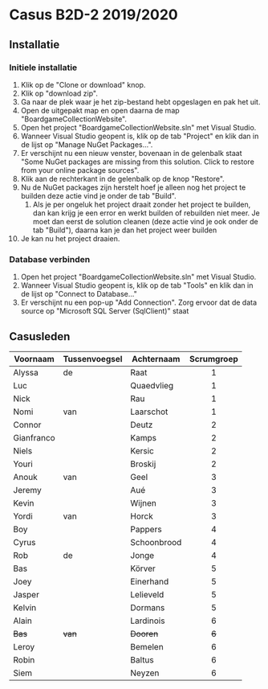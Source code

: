 # Casus B2D-2 2019/2020
## Installatie

### Initiele installatie
 1. Klik op de "Clone or download" knop.
 1. Klik op "download zip".
 1. Ga naar de plek waar je het zip-bestand hebt opgeslagen en pak het uit.
 1. Open de uitgepakt map en open daarna de map "BoardgameCollectionWebsite".
 1. Open het project "BoardgameCollectionWebsite.sln" met Visual Studio.
 1. Wanneer Visual Studio geopent is, klik op de tab "Project" en klik dan in de lijst op "Manage NuGet Packages...".
 1. Er verschijnt nu een nieuw venster, bovenaan in de gelenbalk staat "Some NuGet packages are missing from this solution. Click to restore from your online package sources".
 1. Klik aan de rechterkant in de gelenbalk op de knop "Restore".
 1. Nu de NuGet packages zijn herstelt hoef je alleen nog het project te builden deze actie vind je onder de tab "Build".
    1. Als je per ongeluk het project draait zonder het project te builden, dan kan krijg je een error en werkt builden of rebuilden niet meer. Je moet dan eerst de solution cleanen (deze actie vind je ook onder de tab "Build"), daarna kan je dan het project weer builden
 1. Je kan nu het project draaien.
 
 ### Database verbinden
 1. Open het project "BoardgameCollectionWebsite.sln" met Visual Studio.
 1. Wanneer Visual Studio geopent is, klik op de tab "Tools" en klik dan in de lijst op "Connect to Database..."
 1. Er verschijnt nu een pop-up "Add Connection". Zorg ervoor dat de data source op "Microsoft SQL Server (SqlClient)" staat 

## Casusleden
|Voornaam  |Tussenvoegsel|Achternaam |Scrumgroep|
|----------|-------------|-----------|:--------:|
|Alyssa    |de           |Raat       |1         |
|Luc       |             |Quaedvlieg |1         |
|Nick      |             |Rau        |1         |
|Nomi      |van          |Laarschot  |1         |
|Connor    |             |Deutz      |2         |
|Gianfranco|             |Kamps      |2         |
|Niels     |             |Kersic     |2         |
|Youri     |             |Broskij    |2         |
|Anouk     |van          |Geel       |3         |
|Jeremy    |             |Aué        |3         |
|Kevin     |             |Wijnen     |3         |
|Yordi     |van          |Horck      |3         |
|Boy       |             |Pappers    |4         |
|Cyrus     |             |Schoonbrood|4         |
|Rob       |de           |Jonge      |4         |
|Bas       |             |Körver     |5         |
|Joey      |             |Einerhand  |5         |
|Jasper    |             |Lelieveld  |5         |
|Kelvin    |             |Dormans    |5         |
|Alain     |             |Lardinois  |6         |
|~~Bas~~   |~~van~~      |~~Dooren~~ |~~6~~     |
|Leroy     |             |Bemelen    |6         |
|Robin     |             |Baltus     |6         |
|Siem      |             |Neyzen     |6         |
